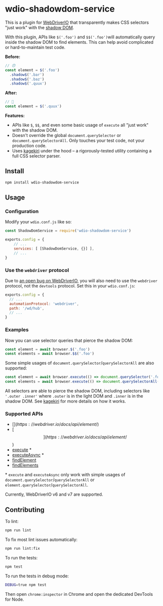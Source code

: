# wdio-shadowdom-service

This is a plugin for [WebDriverIO](http://webdriver.io/) that transparently makes CSS selectors "just work" with the
[shadow DOM](https://developer.mozilla.org/en-US/docs/Web/Web_Components/Using_shadow_DOM).

With this plugin, APIs like `$('.foo')` and `$$('.foo')`will automatically query inside the shadow DOM to find elements. This can help avoid
complicated or hard-to-maintain test code.

**Before:**

```js
// 😞
const element = $('.foo')
  .shadow$('.bar')
  .shadow$('.baz')
  .shadow$('.quux')
```

**After:**

```js
// 🥳
const element = $('.quux') 
```

**Features:**

- APIs like `$`, `$$`, and even some basic usage of `execute` all "just work" with the shadow DOM. 
- Doesn't override the global `document.querySelector` or `document.querySelectorAll`. Only touches your test code, not your production code.
- Uses [kagekiri](https://github.com/salesforce/kagekiri) under the hood – a rigorously-tested utility containing a full CSS selector parser.

## Install

```sh
npm install wdio-shadowdom-service
```

## Usage

### Configuration

Modify your `wdio.conf.js` like so:

```js
const ShadowDomService = require('wdio-shadowdom-service')

exports.config = {
    // ...
    services: [ [ShadowDomService, {}] ],
    // ...
}
```

### Use the `webdriver` protocol

Due to [an open bug on WebDriverIO](https://github.com/webdriverio/webdriverio/issues/4484),
you will also need to use the `webdriver` protocol, not the `devtools` protocol. Set this in your `wdio.conf.js`:

```js
exports.config = {
  // ...
  automationProtocol: 'webdriver',
  path: '/wd/hub',
  // ...
}
```

### Examples

Now you can use selector queries that pierce the shadow DOM:

```js
const element = await browser.$('.foo')
const elements = await browser.$$('.foo')
```

Some simple usages of `document.querySelector`/`querySelectorAll` are also supported:

```js
const element = await browser.execute(() => document.querySelector('.foo'))
const elements = await browser.execute(() => document.querySelectorAll('.foo'))
```

All selectors are able to pierce the shadow DOM, including selectors like `'.outer .inner'` where `.outer` is in the
light DOM and `.inner` is in the shadow DOM. See [kagekiri](https://github.com/salesforce/kagekiri) for more details
on how it works.

### Supported APIs

- [$](https://webdriver.io/docs/api/element/$)
- [$$](https://webdriver.io/docs/api/element/$$)
- [execute](https://webdriver.io/docs/api/browser/execute/) \*
- [executeAsync](https://webdriver.io/docs/api/browser/executeAsync/) \*
- [findElement](https://webdriver.io/docs/api/webdriver#findelement)
- [findElements](https://webdriver.io/docs/api/webdriver#findelements)

\* `execute` and `executeAsync` only work with simple usages of `document.querySelector`/`querySelectorAll` 
or `element.querySelector`/`querySelectorAll`.

Currently, WebDriverIO v6 and v7 are supported.

## Contributing

To lint:

```sh
npm run lint
```

To fix most lint issues automatically:

```sh
npm run lint:fix
```

To run the tests:

```sh
npm test
```

To run the tests in debug mode:

```sh
DEBUG=true npm test
```

Then open `chrome:inspector` in Chrome and open the dedicated DevTools for Node.
